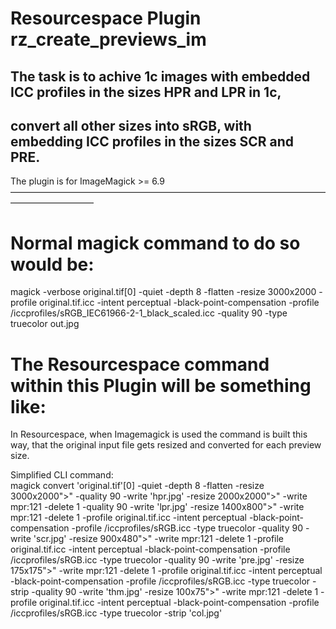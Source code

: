 # Resourcespace Plugin rz_create_previews_im

## The task is to achive 1c images with embedded ICC profiles in the sizes HPR and LPR in 1c,
## convert all other sizes into sRGB, with embedding ICC profiles in the sizes SCR and PRE.

The plugin is for ImageMagick >= 6.9
–––––––––––––––––––––––––––––––––––––––––––––––––––––––––––––––––––––––––––––––––––––––––––

Normal magick command to do so would be:
========================================
magick -verbose original.tif[0] -quiet -depth 8 -flatten  -resize 3000x2000 -profile original.tif.icc -intent perceptual -black-point-compensation -profile /iccprofiles/sRGB_IEC61966-2-1_black_scaled.icc -quality 90 -type truecolor  out.jpg


The Resourcespace command within this Plugin will be something like:
====================================================================
In Resourcespace, when Imagemagick is used the command is built this way, that the original input file gets resized and converted for each preview size.

Simplified CLI command:  
magick convert 'original.tif'[0] -quiet -depth 8 -flatten  -resize 3000x2000">" -quality 90 
-write 'hpr.jpg' -resize 2000x2000">" -write mpr:121 -delete 1 -quality 90 
-write 'lpr.jpg' -resize 1400x800">" -write mpr:121 -delete 1 -profile original.tif.icc -intent perceptual -black-point-compensation -profile /iccprofiles/sRGB.icc -type truecolor -quality 90 -write 'scr.jpg' 
-resize 900x480">" -write mpr:121 -delete 1 -profile original.tif.icc -intent perceptual -black-point-compensation -profile /iccprofiles/sRGB.icc -type truecolor -quality 90 -write 'pre.jpg' 
-resize 175x175">" -write mpr:121 -delete 1 -profile original.tif.icc -intent perceptual -black-point-compensation -profile /iccprofiles/sRGB.icc -type truecolor -strip  -quality 90 -write 'thm.jpg' 
-resize 100x75">" -write mpr:121 -delete 1 -profile original.tif.icc -intent perceptual -black-point-compensation -profile /iccprofiles/sRGB.icc -type truecolor -strip  'col.jpg'



